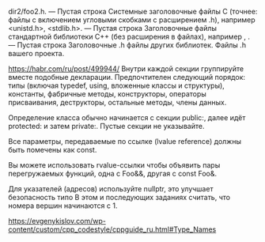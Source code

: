 dir2/foo2.h.
— Пустая строка
Системные заголовочные файлы C (точнее: файлы с включением угловыми скобками с расширением .h), например <unistd.h>, <stdlib.h>.
— Пустая строка
Заголовочные файлы стандартной библиотеки C++ (без расширения в файлах), например <algorithm>, <cstddef>.
— Пустая строка
Заголовочные .h файлы других библиотек.
Файлы .h вашего проекта.

https://habr.com/ru/post/499944/
Внутри каждой секции группируйте вместе подобные декларации. 
Предпочтителен следующий порядок: типы (включая typedef, using, 
вложенные классы и структуры), константы, фабричные методы, конструкторы, 
операторы присваивания, деструкторы, остальные методы, члены данных.

Определение класса обычно начинается с секции public:, далее идёт protected: 
и затем private:. Пустые секции не указывайте.

Все параметры, передаваемые по ссылке (lvalue reference) должны быть 
помечены как const.

Вы можете использовать rvalue-ссылки чтобы объявить пары перегружаемых 
функций, одна с Foo&&, другая с const Foo&.

Для указателей (адресов) используйте nullptr, это улучшает безопасность типо
В этом и последующих заданиях считать, что номера вершин начинаются с 1.

https://evgenykislov.com/wp-content/custom/cpp_codestyle/cppguide_ru.html#Type_Names

